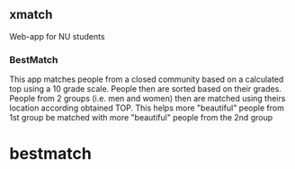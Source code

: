 ## xmatch
Web-app for NU students


### BestMatch
This app matches people from a closed community based on a calculated top using a 10 grade scale. 
People then are sorted based on their grades.
People from 2 groups (i.e. men and women) then are matched using theirs location according obtained TOP.
This helps more "beautiful" people from 1st group be matched with more "beautiful" people from the 2nd group

# bestmatch
